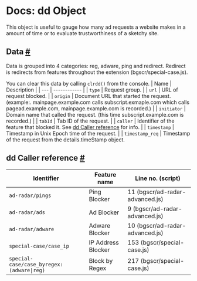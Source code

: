# Docs: dd Object

This object is useful to gauge how many ad requests a website makes in a amount of time or to evaluate trustworthiness of a sketchy site.

## Data [#](#data "Permalink to Data")

Data is grouped into 4 categories: reg, adware, ping and redirect. Redirect is redirects from features throughout the extension (bgscr/special-case.js).

You can clear this data by calling `clrdd()` from the console.
| Name | Description |
| --- | ------------ |
| `type` | Request group. |
| `url` | URL of request blocked. |
| `origin` | Document URL that started the request.  (example:. mainpage.example.com calls subscript.exmaple.com which calls pagead.example.com, mainpage.example.com is recorded.) |
| `initiator` | Domain name that called the request. (this time subscript.example.com is recorded.) |
| `tabId` | Tab ID of the request. |
| `caller` | Identifier of the feature that blocked it. See [dd Caller reference](dd.md#dd-caller-reference) for info. |
| `timestamp` | Timestamp in Unix Epoch time of the request. |
| `timestamp_req` | Timestamp of the request from the details.timeStamp object.

## dd Caller reference [#](#dd-caller-reference)

| Identifier | Feature name | Line no. (script) |
| ---------- | ------------ | ----------------- |
| `ad-radar/pings` | Ping Blocker | 11 (bgscr/ad-radar-advanced.js) |
| `ad-radar/ads` | Ad Blocker | 9 (bgscr/ad-radar-advanced.js) |
| `ad-radar/adware` | Adware Blocker | 10 (bgscr/ad-radar-advanced.js) |
| `special-case/case_ip` | IP Address Blocker | 153 (bgscr/special-case.js) |
| `special-case/case_byregex:(adware\|reg)` | Block by Regex | 217 (bgscr/special-case.js) |
